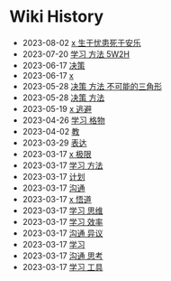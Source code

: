 # Wiki History

- 2023-08-02        [x 生于忧患死于安乐](/0023_x_生于忧患死于安乐)
- 2023-07-20        [学习 方法 5W2H](/0022_学习_方法_5W2H)
- 2023-06-17        [决策](/0021_决策)
- 2023-06-17        [x](/0020_x)
- 2023-05-28        [决策 方法 不可能的三角形](/0019_决策_方法_不可能的三角形)
- 2023-05-28        [决策 方法](/0018_决策_方法)
- 2023-05-19        [x 逃避](/0017_x_逃避)
- 2023-04-26        [学习 格物](/0016_学习_格物)
- 2023-04-02        [教](/0015_教)
- 2023-03-29        [表达](/0014_表达)
- 2023-03-17        [x 极限](/0003_x_极限)
- 2023-03-17        [学习 方法](/0013_学习_方法)
- 2023-03-17        [计划](/0008_计划)
- 2023-03-17        [沟通](/0005_沟通)
- 2023-03-17        [x 悟道](/0004_x_悟道)
- 2023-03-17        [学习 思维](/0011_学习_思维)
- 2023-03-17        [学习 效率](/0012_学习_效率)
- 2023-03-17        [沟通 异议](/0006_沟通_异议)
- 2023-03-17        [学习](/0009_学习)
- 2023-03-17        [沟通 思考](/0007_沟通_思考)
- 2023-03-17        [学习 工具](/0010_学习_工具)

